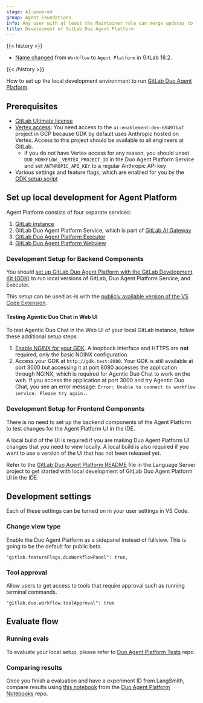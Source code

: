 ```yaml
---
stage: AI-powered
group: Agent Foundations
info: Any user with at least the Maintainer role can merge updates to this content. For details, see https://docs.gitlab.com/development/development_processes/#development-guidelines-review.
title: Development of GitLab Duo Agent Platform
---
```


{{< history >}}

- [Name changed](https://gitlab.com/gitlab-org/gitlab/-/issues/551382) from `Workflow` to `Agent Platform` in GitLab 18.2.

{{< /history >}}

How to set up the local development environment to run [GitLab Duo Agent Platform](../../user/duo_agent_platform/_index.md).

## Prerequisites

- [GitLab Ultimate license](https://handbook.gitlab.com/handbook/engineering/developer-onboarding/#working-on-gitlab-ee-developer-licenses)
- [Vertex access](https://gitlab-org.gitlab.io/gitlab-development-kit/howto/gitlab_ai_gateway/#use-the-existing-project): You need access to the `ai-enablement-dev-69497ba7` project in GCP because GDK by default uses Anthropic hosted on Vertex. Access to this project should be available to all engineers at GitLab.
  - If you do not have Vertex access for any reason, you should unset `DUO_WORKFLOW__VERTEX_PROJECT_ID` in the Duo Agent Platform Service and set `ANTHROPIC_API_KEY` to a regular Anthropic API key
- Various settings and feature flags, which are enabled for you by the [GDK setup script](#development-setup-for-backend-components)

## Set up local development for Agent Platform

Agent Platform consists of four separate services:

1. [GitLab instance](https://gitlab.com/gitlab-org/gitlab/)
1. GitLab Duo Agent Platform Service, which is part of [GitLab AI Gateway](https://gitlab.com/gitlab-org/modelops/applied-ml/code-suggestions/ai-assist/)
1. [GitLab Duo Agent Platform Executor](https://gitlab.com/gitlab-org/duo-workflow/duo-workflow-executor/)
1. [GitLab Duo Agent Platform Webview](https://gitlab.com/gitlab-org/editor-extensions/gitlab-lsp/-/blob/main/packages/webview_duo_workflow/README.md)

### Development Setup for Backend Components

You should [set up GitLab Duo Agent Platform with the GitLab Development Kit (GDK)](https://gitlab-org.gitlab.io/gitlab-development-kit/howto/duo_agent_platform/)
to run local versions of GitLab, Duo Agent Platform Service, and Executor.

This setup can be used as-is with the [publicly available version of the VS Code Extension](https://marketplace.visualstudio.com/items?itemName=GitLab.gitlab-workflow).

#### Testing Agentic Duo Chat in Web UI

To test Agentic Duo Chat in the Web UI of your local GitLab instance, follow these additional setup steps:

1. [Enable NGINX for your GDK](https://gitlab.com/gitlab-org/gitlab-development-kit/-/blob/main/doc/howto/nginx.md).
   A loopback interface and HTTPS are **not** required, only the basic NGINX configuration.
1. Access your GDK at `http://gdk.test:8080`. Your GDK is still available
   at port 3000 but accessing it at port 8080 accesses the application through
   NGINX, which is required for Agentic Duo Chat to work on the web. If you access
   the application at port 3000 and try Agentic Duo Chat, you see an error message:
   `Error: Unable to connect to workflow service. Please try again.`.

### Development Setup for Frontend Components

There is no need to set up the backend components of the Agent Platform to test changes for the Agent Platform UI in the IDE.

A local build of the UI is required if you are making Duo Agent Platform UI changes that you need to view locally. A local build is also required if you want to use a version of the UI that has not been released yet.

Refer to the [GitLab Duo Agent Platform README](https://gitlab.com/gitlab-org/editor-extensions/gitlab-lsp/-/blob/main/packages/webview_duo_workflow/README.md) file in the Language Server project to get started with local development of GitLab Duo Agent Platform UI in the IDE.

## Development settings

Each of these settings can be turned on in your user settings in VS Code.

### Change view type

Enable the Duo Agent Platform as a sidepanel instead of fullview. This is going to be the default for public beta.

`"gitlab.featureFlags.duoWorkflowPanel": true,`

### Tool approval

Allow users to get access to tools that require approval such as running terminal commands.

`"gitlab.duo.workflow.toolApproval": true`

## Evaluate flow

### Running evals

To evaluate your local setup, please refer to [Duo Agent Platform Tests](https://gitlab.com/gitlab-org/duo-workflow/testing/duo-workflow-tests) repo.

### Comparing results

Once you finish a evaluation and have a experiment ID from LangSmith, compare results using [this notebook](https://gitlab.com/gitlab-org/duo-workflow/testing/notebooks/-/blob/main/notebooks/compare-swe-bench-evals.ipynb?ref_type=heads) from the [Duo Agent Platform Notebooks](https://gitlab.com/gitlab-org/duo-workflow/testing/notebooks) repo.

